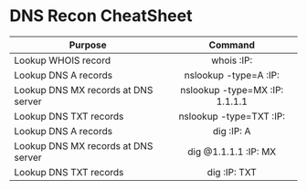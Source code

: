 # DNS Recon CheatSheet

| Purpose                              | Command                                         |
| -------------------------------------| :---------------------------------------------: |
   Lookup WHOIS record                 |    whois :IP:                                   |             
   Lookup DNS A records                |    nslookup -type=A :IP:                        |          
   Lookup DNS MX records at DNS server |    nslookup -type=MX :IP: 1.1.1.1               | 
   Lookup DNS TXT records              |    nslookup -type=TXT :IP:                      | 
   Lookup DNS A records                |    dig :IP: A                                   | 
   Lookup DNS MX records at DNS server |    dig @1.1.1.1 :IP: MX                         | 
   Lookup DNS TXT records              |    dig :IP: TXT                                 | 
